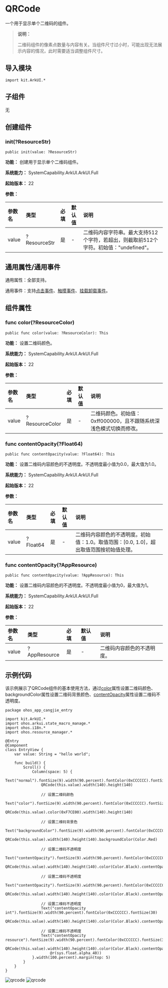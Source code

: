 # QRCode

一个用于显示单个二维码的组件。

> **说明：**
>
> 二维码组件的像素点数量与内容有关。当组件尺寸过小时，可能出现无法展示内容的情况，此时需要适当调整组件尺寸。

## 导入模块

```cangjie
import kit.ArkUI.*
```

## 子组件

无

## 创建组件

### init(?ResourceStr)

```cangjie
public init(value: ?ResourceStr)
```

**功能：** 创建用于显示单个二维码组件。

**系统能力：** SystemCapability.ArkUI.ArkUI.Full

**起始版本：** 22

**参数：**

|参数名|类型|必填|默认值|说明|
|:---|:---|:---|:---|:---|
|value|?ResourceStr|是|-|二维码内容字符串。最大支持512个字符，若超出，则截取前512个字符。初始值："undefined"。|

## 通用属性/通用事件

通用属性：全部支持。

通用事件：支持[点击事件](cj-universal-event-click.md)、[触摸事件](cj-universal-event-touch.md)、[挂载卸载事件](cj-universal-event-appear.md)。

## 组件属性

### func color(?ResourceColor)

```cangjie
public func color(value: ?ResourceColor): This
```

**功能：** 设置二维码颜色。

**系统能力：** SystemCapability.ArkUI.ArkUI.Full

**起始版本：** 22

**参数：**

|参数名|类型|必填|默认值|说明|
|:---|:---|:---|:---|:---|
|value|?ResourceColor|是|-|二维码颜色。初始值：0xff000000，且不跟随系统深浅色模式切换而修改。|

### func contentOpacity(?Float64)

```cangjie
public func contentOpacity(value: ?Float64): This
```

**功能：** 设置二维码内容颜色的不透明度。不透明度最小值为0.0，最大值为1.0。

**系统能力：** SystemCapability.ArkUI.ArkUI.Full

**起始版本：** 22

**参数：**

|参数名|类型|必填|默认值|说明|
|:---|:---|:---|:---|:---|
|value|?Float64|是|-|二维码内容颜色的不透明度。初始值：1.0。取值范围：[0.0, 1.0]，超出取值范围按初始值处理。|

### func contentOpacity(?AppResource)

```cangjie
public func contentOpacity(value: ?AppResource): This
```

**功能：** 设置二维码内容颜色的不透明度。不透明度最小值为0，最大值为1。

**系统能力：** SystemCapability.ArkUI.ArkUI.Full

**起始版本：** 22

**参数：**

|参数名|类型|必填|默认值|说明|
|:---|:---|:---|:---|:---|
|value|?AppResource|是|-|二维码内容颜色的不透明度。|

## 示例代码

该示例展示了QRCode组件的基本使用方法，通过[color](#func-colorresourcecolor)属性设置二维码颜色、backgroundColor属性设置二维码背景颜色、[contentOpacity](#func-contentopacityfloat64)属性设置二维码不透明度。

<!-- run -->

```cangjie
package ohos_app_cangjie_entry

import kit.ArkUI.*
import ohos.arkui.state_macro_manage.*
import ohos.i18n.*
import ohos.resource_manager.*

@Entry
@Component
class EntryView {
    var value: String = "hello world";

    func build() {
        Scroll() {
            Column(space: 5) {
                Text("normal").fontSize(9).width(90.percent).fontColor(0xCCCCCC).fontSize(30)
                QRCode(this.value).width(140).height(140)

                // 设置二维码颜色
                Text("color").fontSize(9).width(90.percent).fontColor(0xCCCCCC).fontSize(30)
                QRCode(this.value).color(0xF7CE00).width(140).height(140)

                // 设置二维码背景色
                Text("backgroundColor").fontSize(9).width(90.percent).fontColor(0xCCCCCC).fontSize(30)
                QRCode(this.value).width(140).height(140).backgroundColor(Color.Red)

                // 设置二维码不透明度
                Text("contentOpacity").fontSize(9).width(90.percent).fontColor(0xCCCCCC).fontSize(30)
                QRCode(this.value).width(140).height(140).color(Color.Black).contentOpacity(0.1)

                // 设置二维码不透明度
                Text("contentOpacity").fontSize(9).width(90.percent).fontColor(0xCCCCCC).fontSize(30)
                QRCode(this.value).width(140).height(140).color(Color.Black).contentOpacity(0.1)

                // 设置二维码不透明度
                Text("contentOpacity int").fontSize(9).width(90.percent).fontColor(0xCCCCCC).fontSize(30)
                QRCode(this.value).width(140).height(140).color(Color.Black).contentOpacity(0.0)

                // 设置二维码不透明度
                Text("contentOpacity resource").fontSize(9).width(90.percent).fontColor(0xCCCCCC).fontSize(30)
                QRCode(this.value).width(140).height(140).color(Color.Black).contentOpacity(
                    @r(sys.float.alpha_40))
            }.width(100.percent).margin(top: 5)
        }
    }
}
```

![qrcode](figures/qrcode1.png)
![qrcode](figures/qrcode2.png)